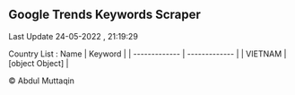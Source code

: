 

## Google Trends Keywords Scraper 
 
Last Update 24-05-2022 , 21:19:29

Country List :
 Name  | Keyword |
| ------------- | ------------- |
| VIETNAM | [object Object] |



© Abdul Muttaqin 
